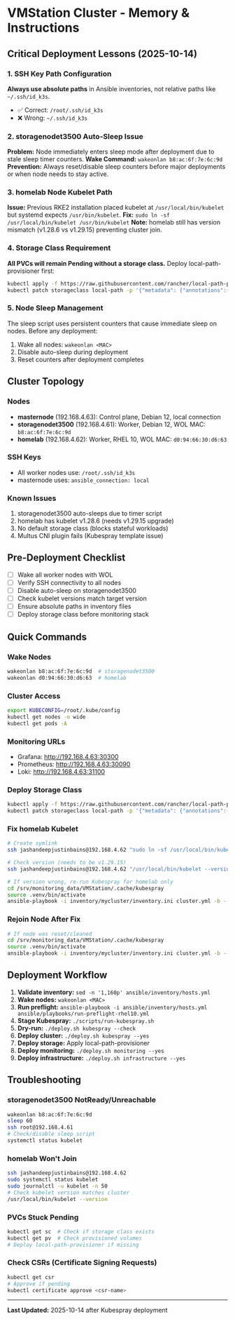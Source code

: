 # VMStation Cluster - Memory & Instructions

## Critical Deployment Lessons (2025-10-14)

### 1. SSH Key Path Configuration
**Always use absolute paths** in Ansible inventories, not relative paths like `~/.ssh/id_k3s`.
- ✅ Correct: `/root/.ssh/id_k3s`
- ❌ Wrong: `~/.ssh/id_k3s`

### 2. storagenodet3500 Auto-Sleep Issue
**Problem:** Node immediately enters sleep mode after deployment due to stale sleep timer counters.
**Wake Command:** `wakeonlan b8:ac:6f:7e:6c:9d`
**Prevention:** Always reset/disable sleep counters before major deployments or when node needs to stay active.

### 3. homelab Node Kubelet Path
**Issue:** Previous RKE2 installation placed kubelet at `/usr/local/bin/kubelet` but systemd expects `/usr/bin/kubelet`.
**Fix:** `sudo ln -sf /usr/local/bin/kubelet /usr/bin/kubelet`
**Note:** homelab still has version mismatch (v1.28.6 vs v1.29.15) preventing cluster join.

### 4. Storage Class Requirement
**All PVCs will remain Pending without a storage class.** Deploy local-path-provisioner first:
```bash
kubectl apply -f https://raw.githubusercontent.com/rancher/local-path-provisioner/v0.0.24/deploy/local-path-storage.yaml
kubectl patch storageclass local-path -p '{"metadata": {"annotations":{"storageclass.kubernetes.io/is-default-class":"true"}}}'
```

### 5. Node Sleep Management
The sleep script uses persistent counters that cause immediate sleep on nodes. Before any deployment:
1. Wake all nodes: `wakeonlan <MAC>`
2. Disable auto-sleep during deployment
3. Reset counters after deployment completes

## Cluster Topology

### Nodes
- **masternode** (192.168.4.63): Control plane, Debian 12, local connection
- **storagenodet3500** (192.168.4.61): Worker, Debian 12, WOL MAC: `b8:ac:6f:7e:6c:9d`
- **homelab** (192.168.4.62): Worker, RHEL 10, WOL MAC: `d0:94:66:30:d6:63`

### SSH Keys
- All worker nodes use: `/root/.ssh/id_k3s`
- masternode uses: `ansible_connection: local`

### Known Issues
1. storagenodet3500 auto-sleeps due to timer script
2. homelab has kubelet v1.28.6 (needs v1.29.15 upgrade)
3. No default storage class (blocks stateful workloads)
4. Multus CNI plugin fails (Kubespray template issue)

## Pre-Deployment Checklist
- [ ] Wake all worker nodes with WOL
- [ ] Verify SSH connectivity to all nodes
- [ ] Disable auto-sleep on storagenodet3500
- [ ] Check kubelet versions match target version
- [ ] Ensure absolute paths in inventory files
- [ ] Deploy storage class before monitoring stack

## Quick Commands

### Wake Nodes
```bash
wakeonlan b8:ac:6f:7e:6c:9d  # storagenodet3500
wakeonlan d0:94:66:30:d6:63  # homelab
```

### Cluster Access
```bash
export KUBECONFIG=/root/.kube/config
kubectl get nodes -o wide
kubectl get pods -A
```

### Monitoring URLs
- Grafana: http://192.168.4.63:30300
- Prometheus: http://192.168.4.63:30090
- Loki: http://192.168.4.63:31100

### Deploy Storage Class
```bash
kubectl apply -f https://raw.githubusercontent.com/rancher/local-path-provisioner/v0.0.24/deploy/local-path-storage.yaml
kubectl patch storageclass local-path -p '{"metadata": {"annotations":{"storageclass.kubernetes.io/is-default-class":"true"}}}'
```

### Fix homelab Kubelet
```bash
# Create symlink
ssh jashandeepjustinbains@192.168.4.62 "sudo ln -sf /usr/local/bin/kubelet /usr/bin/kubelet"

# Check version (needs to be v1.29.15)
ssh jashandeepjustinbains@192.168.4.62 "/usr/local/bin/kubelet --version"

# If version wrong, re-run Kubespray for homelab only
cd /srv/monitoring_data/VMStation/.cache/kubespray
source .venv/bin/activate
ansible-playbook -i inventory/mycluster/inventory.ini cluster.yml -b --limit homelab
```

### Rejoin Node After Fix
```bash
# If node was reset/cleaned
cd /srv/monitoring_data/VMStation/.cache/kubespray
source .venv/bin/activate
ansible-playbook -i inventory/mycluster/inventory.ini cluster.yml -b --limit <nodename>
```

## Deployment Workflow

1. **Validate inventory:** `sed -n '1,160p' ansible/inventory/hosts.yml`
2. **Wake nodes:** `wakeonlan <MAC>`
3. **Run preflight:** `ansible-playbook -i ansible/inventory/hosts.yml ansible/playbooks/run-preflight-rhel10.yml`
4. **Stage Kubespray:** `./scripts/run-kubespray.sh`
5. **Dry-run:** `./deploy.sh kubespray --check`
6. **Deploy cluster:** `./deploy.sh kubespray --yes`
7. **Deploy storage:** Apply local-path-provisioner
8. **Deploy monitoring:** `./deploy.sh monitoring --yes`
9. **Deploy infrastructure:** `./deploy.sh infrastructure --yes`

## Troubleshooting

### storagenodet3500 NotReady/Unreachable
```bash
wakeonlan b8:ac:6f:7e:6c:9d
sleep 60
ssh root@192.168.4.61
# Check/disable sleep script
systemctl status kubelet
```

### homelab Won't Join
```bash
ssh jashandeepjustinbains@192.168.4.62
sudo systemctl status kubelet
sudo journalctl -u kubelet -n 50
# Check kubelet version matches cluster
/usr/local/bin/kubelet --version
```

### PVCs Stuck Pending
```bash
kubectl get sc  # Check if storage class exists
kubectl get pv  # Check provisioned volumes
# Deploy local-path-provisioner if missing
```

### Check CSRs (Certificate Signing Requests)
```bash
kubectl get csr
# Approve if pending
kubectl certificate approve <csr-name>
```

---
**Last Updated:** 2025-10-14 after Kubespray deployment
